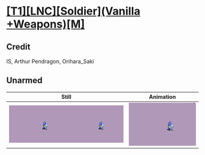 # [\[T1\]\[LNC\]\[Soldier\]\(Vanilla +Weapons\)\[M\]](../)

## Credit

IS, Arthur Pendragon, Orihara_Saki
	
## Unarmed

| Still | Animation |
| :---: | :-------: |
| ![Unarmed still](./Unarmed_000.png) | ![Unarmed animation](./Unarmed.gif) |
